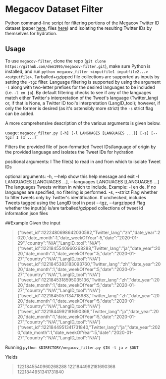 # Megacov Dataset Filter
Python command-line script for filtering portions of the Megacov Twitter ID dataset (paper [here](https://arxiv.org/abs/2005.06012), files [here](https://github.com/UBC-NLP/megacov)) and isolating the resulting Twitter IDs by themselves for hydration.
## Usage
To use `megacov-filter`, clone the repo (`git clone https://github.com/dem1995/megacov-filter.git`), make sure Python is installed, and run `python megacov_filter <inputfile1 inputfile2...> <outputfile>`. Tarballed+gzipped file collections are supported as inputs by setting the `-tgz` filter. Language filtering is supported by using the argument `-l` along with two-letter prefixes for the desired languages to be included (i.e. `-l en ja`). By default filtering checks to see if any of the languages match either Twitter's interpretation of the Tweet's language (Twitter_lang) or, if that is None, a Twitter ID tool's interpretation (LangID_tool); however, if only the former is desired (as it's ostensibly more strict) the `-s` strict flag can be added.


A more comprehensive description of the various arguments is given below.

usage: `megacov_filter.py [-h] [-l LANGUAGES [LANGUAGES ...]] [-s] [--tgz] I [I ...]`

Filters the provided file of json-formatted Tweet IDs/language of origin by the provided language and isolates the Tweet IDs for hydration

positional arguments:
  I                     The file(s) to read in and from which to isolate Tweet IDs

optional arguments:
  -h, --help            show this help message and exit
  -l LANGUAGES [LANGUAGES ...], --languages LANGUAGES [LANGUAGES ...]
                        The languages Tweets written in which to include. Example: -l en de. If no languages are specified, no filtering is performed.
  -s, --strict          Flag whether to filter tweets only by Twitter's identification. If unchecked, includes Tweets tagged using the LangID tool in post
  --tgz, --targzipped   Flag whether the input(s) is/are tarballed/gzipped collections of tweet id information json files

##Example
Given the input
>{"tweet_id":1222480698642030592,"Twitter_lang":"zh","date_year":2020,"date_month":1,"date_weekOfYear":5,"date":"2020-01-29","country":"N/A","LangID_tool":"N/A"}
>{"tweet_id":1221845540960268288,"Twitter_lang":"ja","date_year":2020,"date_month":1,"date_weekOfYear":5,"date":"2020-01-27","country":"N/A","LangID_tool":"N/A"}
>{"tweet_id":1221845383183093760,"Twitter_lang":"zh","date_year":2020,"date_month":1,"date_weekOfYear":5,"date":"2020-01-27","country":"N/A","LangID_tool":"N/A"}
>{"tweet_id":1221845318595035136,"Twitter_lang":"zh","date_year":2020,"date_month":1,"date_weekOfYear":5,"date":"2020-01-27","country":"N/A","LangID_tool":"N/A"}
>{"tweet_id":1221845057134718983,"Twitter_lang":"zh","date_year":2020,"date_month":1,"date_weekOfYear":5,"date":"2020-01-27","country":"N/A","LangID_tool":"N/A"}
>{"tweet_id":1221844992181690368,"Twitter_lang":"ja","date_year":2020,"date_month":1,"date_weekOfYear":5,"date":"2020-01-27","country":"N/A","LangID_tool":"N/A"}
>{"tweet_id":1221844951341731840,"Twitter_lang":"ja","date_year":2020,"date_month":1,"date_weekOfYear":5,"date":"2020-01-27","country":"N/A","LangID_tool":"N/A"}

Running
`python $DIRECTORY/megacov_filter.py $IN -l ja > $OUT`

Yields
>1221845540960268288
>1221844992181690368
>1221844951341731840
